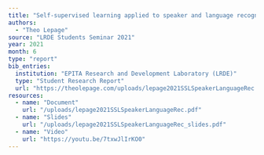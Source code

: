 ```yaml
---
title: "Self-supervised learning applied to speaker and language recognition"
authors:
  - "Theo Lepage"
source: "LRDE Students Seminar 2021"
year: 2021
month: 6
type: "report"
bib_entries:
  institution: "EPITA Research and Development Laboratory (LRDE)"
  type: "Student Research Report"
  url: "https://theolepage.com/uploads/lepage2021SSLSpeakerLanguageRec.pdf"
resources:
  - name: "Document"
    url: "/uploads/lepage2021SSLSpeakerLanguageRec.pdf"
  - name: "Slides"
    url: "/uploads/lepage2021SSLSpeakerLanguageRec_slides.pdf"
  - name: "Video"
    url: "https://youtu.be/7txwJlIrKO0"
---
```

